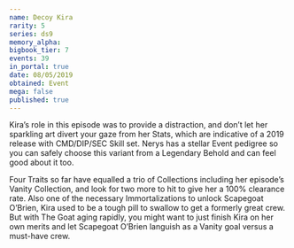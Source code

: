 ```yaml
---
name: Decoy Kira
rarity: 5
series: ds9
memory_alpha:
bigbook_tier: 7
events: 39
in_portal: true
date: 08/05/2019
obtained: Event
mega: false
published: true
---
```


Kira’s role in this episode was to provide a distraction, and don’t let her sparkling art divert your gaze from her Stats, which are indicative of a 2019 release with CMD/DIP/SEC Skill set. Nerys has a stellar Event pedigree so you can safely choose this variant from a Legendary Behold and can feel good about it too. 

Four Traits so far have equalled a trio of Collections including her episode’s Vanity Collection, and look for two more to hit to give her a 100% clearance rate. Also one of the necessary Immortalizations to unlock Scapegoat O’Brien, Kira used to be a tough pill to swallow to get a formerly great crew. But with The Goat aging rapidly, you might want to just finish Kira on her own merits and let Scapegoat O’Brien languish as a Vanity goal versus a must-have crew.
